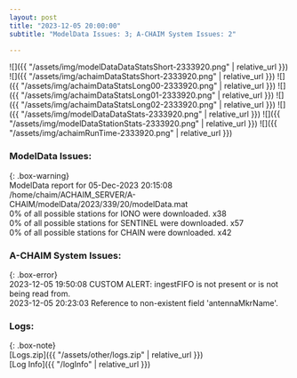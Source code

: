 ```yaml
---
layout: post
title: "2023-12-05 20:00:00"
subtitle: "ModelData Issues: 3; A-CHAIM System Issues: 2"

---
```


![]({{ "/assets/img/modelDataDataStatsShort-2333920.png" | relative_url }})
![]({{ "/assets/img/achaimDataStatsShort-2333920.png" | relative_url }})
![]({{ "/assets/img/achaimDataStatsLong00-2333920.png" | relative_url }})
![]({{ "/assets/img/achaimDataStatsLong01-2333920.png" | relative_url }})
![]({{ "/assets/img/achaimDataStatsLong02-2333920.png" | relative_url }})
![]({{ "/assets/img/modelDataDataStats-2333920.png" | relative_url }})
![]({{ "/assets/img/modelDataStationStats-2333920.png" | relative_url }})
![]({{ "/assets/img/achaimRunTime-2333920.png" | relative_url }})


### ModelData Issues:  
  
{: .box-warning}  
 ModelData report for 05-Dec-2023 20:15:08   
 /home/chaim/ACHAIM_SERVER/A-CHAIM/modelData/2023/339/20/modelData.mat   
 0% of all possible stations for IONO were downloaded. x38   
 0% of all possible stations for SENTINEL were downloaded. x57   
 0% of all possible stations for CHAIN were downloaded. x42   
  
### A-CHAIM System Issues:  
  
{: .box-error}  
2023-12-05 19:50:08 CUSTOM ALERT: ingestFIFO is not present or is not being read from.  
2023-12-05 20:23:03 Reference to non-existent field 'antennaMkrName'.  

### Logs:  
  
{: .box-note}  
[Logs.zip]({{ "/assets/other/logs.zip" | relative_url }})  
[Log Info]({{ "/logInfo" | relative_url }})  
